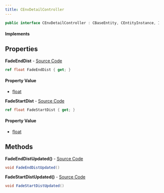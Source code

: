 ```yaml
---
title: CEnvDetailController
---
```


```csharp
public interface CEnvDetailController : CBaseEntity, CEntityInstance, ISchemaClass<CEntityInstance>, ISchemaClass<CBaseEntity>, ISchemaClass<CEnvDetailController>, ISchemaField, ISchemaClass, INativeHandle
```

#### Implements

## Properties

**FadeEndDist** - [Source Code](https://github.com/swiftly-solution/swiftlys2/blob/master/managed/src/SwiftlyS2.Generated/Schemas/Interfaces/CEnvDetailController.cs#L18)

```csharp
ref float FadeEndDist { get; }
```

#### Property Value

- [float](https://learn.microsoft.com/dotnet/api/system.single)

**FadeStartDist** - [Source Code](https://github.com/swiftly-solution/swiftlys2/blob/master/managed/src/SwiftlyS2.Generated/Schemas/Interfaces/CEnvDetailController.cs#L16)

```csharp
ref float FadeStartDist { get; }
```

#### Property Value

- [float](https://learn.microsoft.com/dotnet/api/system.single)

## Methods

**FadeEndDistUpdated()** - [Source Code](https://github.com/swiftly-solution/swiftlys2/blob/master/managed/src/SwiftlyS2.Generated/Schemas/Interfaces/CEnvDetailController.cs#L21)

```csharp
void FadeEndDistUpdated()
```

**FadeStartDistUpdated()** - [Source Code](https://github.com/swiftly-solution/swiftlys2/blob/master/managed/src/SwiftlyS2.Generated/Schemas/Interfaces/CEnvDetailController.cs#L20)

```csharp
void FadeStartDistUpdated()
```

